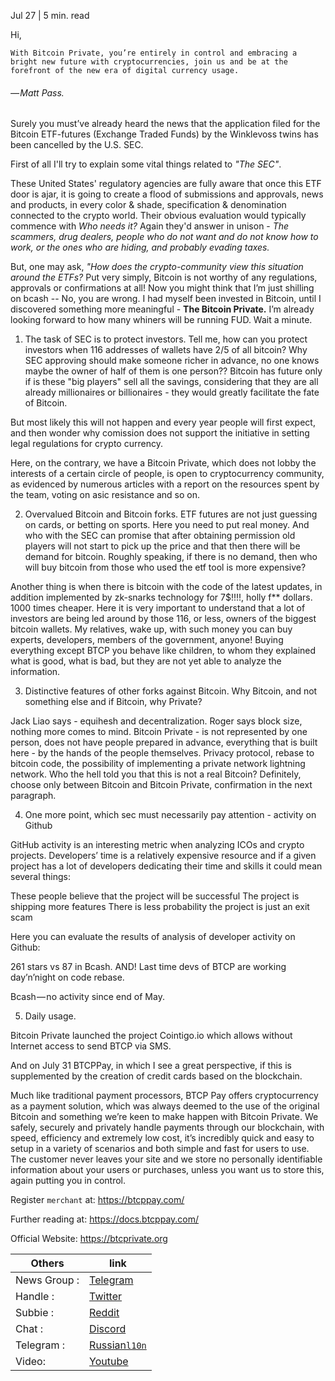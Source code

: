 Jul 27 | 5 min. read

Hi,

`
With Bitcoin Private, you’re entirely in control and embracing a bright new future with cryptocurrencies, join us and be at the forefront of the new era of digital currency usage.
`
###### — Matt Pass.


Surely you must’ve already heard the news that the application filed for the Bitcoin ETF-futures (Exchange Traded Funds) by the Winklevoss twins has been cancelled by the U.S. SEC. 

First of all I'll try to explain some vital things related to *"The SEC"*.

These United States' regulatory agencies are fully aware that once this ETF door is ajar, it is going to create a flood of submissions and approvals, news and products, in every color & shade, specification & denomination connected to the crypto world. Their obvious evaluation would typically commence with *Who needs it?* Again they'd answer in unison - *The scammers, drug dealers, people who do not want and do not know how to work, or the ones who are hiding, and probably evading taxes.*

But, one may ask, *"How does the crypto-community view this situation around the ETFs?*
Put very simply, Bitcoin is not worthy of any regulations, approvals or confirmations at all! Now you might think that I’m just shilling on bcash -- No, you are wrong.
I had myself been invested in Bitcoin, until I discovered something more meaningful - **The Bitcoin Private.**
I’m already looking forward to how many whiners will be running FUD. Wait a minute.

1) The task of SEC is to protect investors. Tell me, how can you protect investors when 116 addresses of wallets have 2/5 of all bitcoin? Why SEC approving should make someone richer in advance, no one knows maybe the owner of half of them is one person?? Bitcoin has future only if is these "big players" sell all the savings, considering that they are all already millionaires or billionaires - they would greatly facilitate the fate of Bitcoin.

But most likely this will not happen and every year people will first expect, and then wonder why comission does not support the initiative in setting legal regulations for crypto currency.

Here, on the contrary, we have a Bitcoin Private, which does not lobby the interests of a certain circle of people, is open to cryptocurrency community, as evidenced by numerous articles with a report on the resources spent by the team, voting on asic resistance and so on.

2) Overvalued Bitcoin and Bitcoin forks.
ETF futures are not just guessing on cards, or betting on sports. Here you need to put real money. And who with the SEC can promise that after obtaining permission old players will not start to pick up the price and that then there will be demand for bitcoin. Roughly speaking, if there is no demand, then who will buy bitcoin from those who used the etf tool is more expensive?

Another thing is when there is bitcoin with the code of the latest updates, in addition implemented by zk-snarks technology for 7$!!!!, holly f** dollars. 1000 times cheaper. Here it is very important to understand that a lot of investors are being led around by those 116, or less, owners of the biggest bitcoin wallets. My relatives, wake up, with such money you can buy experts, developers, members of the government, anyone! Buying everything except BTCP you behave like children, to whom they explained what is good, what is bad, but they are not yet able to analyze the information.

3) Distinctive features of other forks against Bitcoin. Why Bitcoin, and not something else and if Bitcoin, why Private?

Jack Liao says - equihesh and decentralization.
Roger says block size, nothing more comes to mind.
Bitcoin Private - is not represented by one person, does not have people prepared in advance, everything that is built here - by the hands of the people themselves. Privacy protocol, rebase to bitcoin code, the possibility of implementing a private network lightning network. Who the hell told you that this is not a real Bitcoin? Definitely, choose only between Bitcoin and Bitcoin Private, confirmation in the next paragraph.

4) One more point, which sec must necessarily pay attention - activity on Github

GitHub activity is an interesting metric when analyzing ICOs and crypto projects. Developers’ time is a relatively expensive resource and if a given project has a lot of developers dedicating their time and skills it could mean several things:

These people believe that the project will be successful
The project is shipping more features
There is less probability the project is just an exit scam

Here you can evaluate the results of analysis of developer activity on Github:

261 stars vs 87 in Bcash. AND! Last time devs of BTCP are working day’n’night on code rebase.

Bcash — no activity since end of May.

5) Daily usage.

Bitcoin Private launched the project Cointigo.io which allows without Internet access to send BTCP via SMS.

And on July 31 BTCPPay, in which I see a great perspective, if this is supplemented by the creation of credit cards based on the blockchain.

Much like traditional payment processors, BTCP Pay offers cryptocurrency as a payment solution, which was always deemed to the use of the original Bitcoin and something we’re keen to make happen with Bitcoin Private. We safely, securely and privately handle payments through our blockchain, with speed, efficiency and extremely low cost, it’s incredibly quick and easy to setup in a variety of scenarios and both simple and fast for users to use. The customer never leaves your site and we store no personally identifiable information about your users or purchases, unless you want us to store this, again putting you in control.


Register `merchant` at:
https://btcppay.com/


Further reading at:
https://docs.btcppay.com/


Official Website:
https://btcprivate.org

Others | link
---- | ----
News Group : | [Telegram](https://t.me/bitcoinprivatenews)
Handle : | [Twitter](https://twitter.com/bitcoinprivate)
Subbie : | [Reddit](https://reddit.com/r/BTC_Private)
Chat : | [Discord](https://discord.gg/CVXyGQj)
Telegram : | [Russian`l10n`](https://t.me/bitcoinprivaterussia)
Video: | [Youtube](https://www.youtube.com/watch?v=-85GAhCK5Dg)

